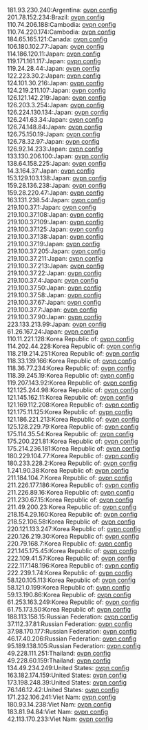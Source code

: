 181.93.230.240:Argentina: [ovpn config](vpn/181_93_230_240.ovpn)  
201.78.152.234:Brazil: [ovpn config](vpn/201_78_152_234.ovpn)  
110.74.206.188:Cambodia: [ovpn config](vpn/110_74_206_188.ovpn)  
110.74.220.174:Cambodia: [ovpn config](vpn/110_74_220_174.ovpn)  
184.65.165.121:Canada: [ovpn config](vpn/184_65_165_121.ovpn)  
106.180.102.77:Japan: [ovpn config](vpn/106_180_102_77.ovpn)  
114.186.120.11:Japan: [ovpn config](vpn/114_186_120_11.ovpn)  
119.171.161.117:Japan: [ovpn config](vpn/119_171_161_117.ovpn)  
119.24.28.44:Japan: [ovpn config](vpn/119_24_28_44.ovpn)  
122.223.30.2:Japan: [ovpn config](vpn/122_223_30_2.ovpn)  
124.101.30.216:Japan: [ovpn config](vpn/124_101_30_216.ovpn)  
124.219.211.107:Japan: [ovpn config](vpn/124_219_211_107.ovpn)  
126.121.142.219:Japan: [ovpn config](vpn/126_121_142_219.ovpn)  
126.203.3.254:Japan: [ovpn config](vpn/126_203_3_254.ovpn)  
126.224.130.134:Japan: [ovpn config](vpn/126_224_130_134.ovpn)  
126.241.63.34:Japan: [ovpn config](vpn/126_241_63_34.ovpn)  
126.74.148.84:Japan: [ovpn config](vpn/126_74_148_84.ovpn)  
126.75.150.19:Japan: [ovpn config](vpn/126_75_150_19.ovpn)  
126.78.32.97:Japan: [ovpn config](vpn/126_78_32_97.ovpn)  
126.92.14.233:Japan: [ovpn config](vpn/126_92_14_233.ovpn)  
133.130.206.100:Japan: [ovpn config](vpn/133_130_206_100.ovpn)  
138.64.158.225:Japan: [ovpn config](vpn/138_64_158_225.ovpn)  
14.3.164.37:Japan: [ovpn config](vpn/14_3_164_37.ovpn)  
153.129.103.138:Japan: [ovpn config](vpn/153_129_103_138.ovpn)  
159.28.136.238:Japan: [ovpn config](vpn/159_28_136_238.ovpn)  
159.28.220.47:Japan: [ovpn config](vpn/159_28_220_47.ovpn)  
163.131.238.54:Japan: [ovpn config](vpn/163_131_238_54.ovpn)  
219.100.37.1:Japan: [ovpn config](vpn/219_100_37_1.ovpn)  
219.100.37.108:Japan: [ovpn config](vpn/219_100_37_108.ovpn)  
219.100.37.109:Japan: [ovpn config](vpn/219_100_37_109.ovpn)  
219.100.37.125:Japan: [ovpn config](vpn/219_100_37_125.ovpn)  
219.100.37.138:Japan: [ovpn config](vpn/219_100_37_138.ovpn)  
219.100.37.19:Japan: [ovpn config](vpn/219_100_37_19.ovpn)  
219.100.37.205:Japan: [ovpn config](vpn/219_100_37_205.ovpn)  
219.100.37.211:Japan: [ovpn config](vpn/219_100_37_211.ovpn)  
219.100.37.213:Japan: [ovpn config](vpn/219_100_37_213.ovpn)  
219.100.37.22:Japan: [ovpn config](vpn/219_100_37_22.ovpn)  
219.100.37.4:Japan: [ovpn config](vpn/219_100_37_4.ovpn)  
219.100.37.50:Japan: [ovpn config](vpn/219_100_37_50.ovpn)  
219.100.37.58:Japan: [ovpn config](vpn/219_100_37_58.ovpn)  
219.100.37.67:Japan: [ovpn config](vpn/219_100_37_67.ovpn)  
219.100.37.7:Japan: [ovpn config](vpn/219_100_37_7.ovpn)  
219.100.37.90:Japan: [ovpn config](vpn/219_100_37_90.ovpn)  
223.133.213.99:Japan: [ovpn config](vpn/223_133_213_99.ovpn)  
61.26.167.24:Japan: [ovpn config](vpn/61_26_167_24.ovpn)  
110.11.221.128:Korea Republic of: [ovpn config](vpn/110_11_221_128.ovpn)  
114.202.44.228:Korea Republic of: [ovpn config](vpn/114_202_44_228.ovpn)  
118.219.214.251:Korea Republic of: [ovpn config](vpn/118_219_214_251.ovpn)  
118.33.139.166:Korea Republic of: [ovpn config](vpn/118_33_139_166.ovpn)  
118.36.77.234:Korea Republic of: [ovpn config](vpn/118_36_77_234.ovpn)  
118.39.245.19:Korea Republic of: [ovpn config](vpn/118_39_245_19.ovpn)  
119.207.143.92:Korea Republic of: [ovpn config](vpn/119_207_143_92.ovpn)  
121.125.244.98:Korea Republic of: [ovpn config](vpn/121_125_244_98.ovpn)  
121.145.162.11:Korea Republic of: [ovpn config](vpn/121_145_162_11.ovpn)  
121.169.112.208:Korea Republic of: [ovpn config](vpn/121_169_112_208.ovpn)  
121.175.11.125:Korea Republic of: [ovpn config](vpn/121_175_11_125.ovpn)  
121.186.221.213:Korea Republic of: [ovpn config](vpn/121_186_221_213.ovpn)  
125.128.229.79:Korea Republic of: [ovpn config](vpn/125_128_229_79.ovpn)  
175.114.35.54:Korea Republic of: [ovpn config](vpn/175_114_35_54.ovpn)  
175.200.221.81:Korea Republic of: [ovpn config](vpn/175_200_221_81.ovpn)  
175.214.236.181:Korea Republic of: [ovpn config](vpn/175_214_236_181.ovpn)  
180.229.104.77:Korea Republic of: [ovpn config](vpn/180_229_104_77.ovpn)  
180.233.228.2:Korea Republic of: [ovpn config](vpn/180_233_228_2.ovpn)  
1.241.90.38:Korea Republic of: [ovpn config](vpn/1_241_90_38.ovpn)  
211.184.104.7:Korea Republic of: [ovpn config](vpn/211_184_104_7.ovpn)  
211.226.177.186:Korea Republic of: [ovpn config](vpn/211_226_177_186.ovpn)  
211.226.89.16:Korea Republic of: [ovpn config](vpn/211_226_89_16.ovpn)  
211.230.67.15:Korea Republic of: [ovpn config](vpn/211_230_67_15.ovpn)  
211.49.200.23:Korea Republic of: [ovpn config](vpn/211_49_200_23.ovpn)  
218.154.29.160:Korea Republic of: [ovpn config](vpn/218_154_29_160.ovpn)  
218.52.106.58:Korea Republic of: [ovpn config](vpn/218_52_106_58.ovpn)  
220.121.133.247:Korea Republic of: [ovpn config](vpn/220_121_133_247.ovpn)  
220.126.219.30:Korea Republic of: [ovpn config](vpn/220_126_219_30.ovpn)  
220.79.168.7:Korea Republic of: [ovpn config](vpn/220_79_168_7.ovpn)  
221.145.175.45:Korea Republic of: [ovpn config](vpn/221_145_175_45.ovpn)  
222.109.41.57:Korea Republic of: [ovpn config](vpn/222_109_41_57.ovpn)  
222.117.148.196:Korea Republic of: [ovpn config](vpn/222_117_148_196.ovpn)  
222.239.1.74:Korea Republic of: [ovpn config](vpn/222_239_1_74.ovpn)  
58.120.105.113:Korea Republic of: [ovpn config](vpn/58_120_105_113.ovpn)  
58.121.0.199:Korea Republic of: [ovpn config](vpn/58_121_0_199.ovpn)  
59.13.190.86:Korea Republic of: [ovpn config](vpn/59_13_190_86.ovpn)  
61.253.163.249:Korea Republic of: [ovpn config](vpn/61_253_163_249.ovpn)  
61.75.173.50:Korea Republic of: [ovpn config](vpn/61_75_173_50.ovpn)  
188.113.158.15:Russian Federation: [ovpn config](vpn/188_113_158_15.ovpn)  
37.112.37.81:Russian Federation: [ovpn config](vpn/37_112_37_81.ovpn)  
37.98.170.177:Russian Federation: [ovpn config](vpn/37_98_170_177.ovpn)  
46.17.40.206:Russian Federation: [ovpn config](vpn/46_17_40_206.ovpn)  
95.189.138.105:Russian Federation: [ovpn config](vpn/95_189_138_105.ovpn)  
49.228.111.251:Thailand: [ovpn config](vpn/49_228_111_251.ovpn)  
49.228.60.159:Thailand: [ovpn config](vpn/49_228_60_159.ovpn)  
134.49.234.249:United States: [ovpn config](vpn/134_49_234_249.ovpn)  
163.182.174.159:United States: [ovpn config](vpn/163_182_174_159.ovpn)  
173.198.248.39:United States: [ovpn config](vpn/173_198_248_39.ovpn)  
76.146.12.42:United States: [ovpn config](vpn/76_146_12_42.ovpn)  
171.232.106.241:Viet Nam: [ovpn config](vpn/171_232_106_241.ovpn)  
180.93.14.238:Viet Nam: [ovpn config](vpn/180_93_14_238.ovpn)  
183.81.94.84:Viet Nam: [ovpn config](vpn/183_81_94_84.ovpn)  
42.113.170.233:Viet Nam: [ovpn config](vpn/42_113_170_233.ovpn)  
